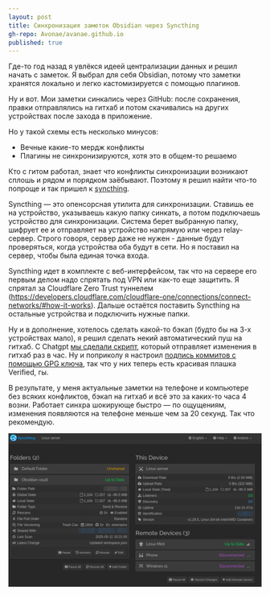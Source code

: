 ```yaml
---
layout: post
title: Синхронизация заметок Obsidian через Syncthing
gh-repo: Avonae/avanae.github.io
published: true
---
```


Где-то год назад я увлёкся идеей централизации данных и решил начать с заметок. Я выбрал для себя Obsidian, потому что заметки хранятся локально и легко кастомизируется с помощью плагинов.

Ну и вот. Мои заметки синкались через GitHub: после сохранения, правки отправлялись на гитхаб и потом скачивались на других устройствах после захода в приложение.

Но у такой схемы есть несколько минусов:

- Вечные какие-то мердж конфликты
- Плагины не синхронизируются, хотя это в общем-то решаемо

Кто с гитом работал, знает что конфликты синхронизации возникают сплошь и рядом и порядком заёбывают. Поэтому я решил найти что-то попроще и так пришел к [syncthing](https://github.com/syncthing/syncthing).

Syncthing — это опенсорсная утилита для синхронизации. Ставишь ее на устройство, указываешь какую папку синкать, а потом подключаешь устройство для синхронизации. Система берет выбранную папку, шифрует ее и отправляет на устройство напрямую или через relay-сервер. Строго говоря, сервер даже не нужен - данные будут проверяться, когда устройства оба будут в сети. Но я поставил на сервер, чтобы была единая точка входа.


Syncthing идет в комплекте с веб-интерфейсом, так что на сервере его первым делом надо спрятать под  VPN или как-то еще защитить. Я спрятал за Cloudflare Zero Trust туннелем (https://developers.cloudflare.com/cloudflare-one/connections/connect-networks/#how-it-works). Дальше остаётся поставить Syncthing на остальные устройства и подключить нужные папки. 

Ну и в дополнение, хотелось сделать какой-то бэкап (будто бы на 3-х устройствах мало), я решил сделать некий автоматический пуш на гитхаб. С Chatgpt [мы сделали скрипт](https://github.com/Avonae/Scripts), который отправляет изменения в гитхаб раз в час. Ну и поприколу я настроил [подпись коммитов с помощью GPG ключа](https://docs.github.com/en/authentication/managing-commit-signature-verification/generating-a-new-gpg-key#generating-a-gpg-key), так что у них теперь есть красивая плашка Verified, гы.

В результате, у меня актуальные заметки на телефоне и компьютере без всяких конфликтов, бэкап на гитхаб и всё это за каких-то часа 4 возни. Работает синхра шокирующе быстро — по ощущениям, изменения появляются на телефоне меньше чем за 20 секунд. Так что рекомендую.

![Syncthing main screen](/assets/img/syncthing_screen.png)